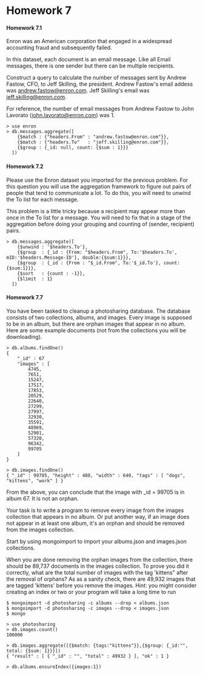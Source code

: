 Homework 7
=====

#### Homework 7.1

Enron was an American corporation that engaged in a widespread accounting fraud and subsequently failed. 

In this dataset, each document is an email message. Like all Email messages, 
there is one sender but there can be multiple recipients. 

Construct a query to calculate the number of messages sent by Andrew Fastow, CFO, to Jeff Skilling, the president. Andrew Fastow's email addess was andrew.fastow@enron.com. Jeff Skilling's email was jeff.skilling@enron.com. 

For reference, the number of email messages from Andrew Fastow to John Lavorato (john.lavorato@enron.com) was 1. 
```
> use enron
> db.messages.aggregate([
    {$match : {"headers.From" : "andrew.fastow@enron.com"}},
    {$match : {"headers.To"   : "jeff.skilling@enron.com"}},
    {$group : {_id: null, count: {$sum : 1}}}
  ])
```

#### Homework 7.2

Please use the Enron dataset you imported for the previous problem. For this question you will use the aggregation framework to figure out pairs of people that tend to communicate a lot. To do this, you will need to unwind the To list for each message. 

This problem is a little tricky because a recipient may appear more than once in the To list for a message. You will need to fix that in a stage of the aggregation before doing your grouping and counting of (sender, recipient) pairs. 
```
> db.messages.aggregate([
    {$unwind : '$headers.To'},
    {$group  : {_id : {From: "$headers.From", To:'$headers.To', mID:'$headers.Message-ID'}, double:{$sum:1}}},
    {$group  : {_id : {From : "$_id.From", To:'$_id.To'}, count:{$sum:1}}},
    {$sort   : {count : -1}},
    {$limit  : 1}
  ])
```

#### Homework 7.7

You have been tasked to cleanup a photosharing database. The database consists of two collections, albums, and images. Every image is supposed to be in an album, but there are orphan images that appear in no album. Here are some example documents (not from the collections you will be downloading). 
```
> db.albums.findOne()
{
	"_id" : 67
	"images" : [
		4745,
		7651,
		15247,
		17517,
		17853,
		20529,
		22640,
		27299,
		27997,
		32930,
		35591,
		48969,
		52901,
		57320,
		96342,
		99705
	]
}

> db.images.findOne()
{ "_id" : 99705, "height" : 480, "width" : 640, "tags" : [ "dogs", "kittens", "work" ] }
```

From the above, you can conclude that the image with _id = 99705 is in album 67. It is not an orphan.

Your task is to write a program to remove every image from the images collection that appears in no album. Or put another way, if an image does not appear in at least one album, it's an orphan and should be removed from the images collection. 

Start by using mongoimport to import your albums.json and images.json collections.

When you are done removing the orphan images from the collection, there should be 89,737 documents in the images collection. To prove you did it correctly, what are the total number of images with the tag 'kittens" after the removal of orphans? As as a sanity check, there are 49,932 images that are tagged 'kittens' before you remove the images. 
Hint: you might consider creating an index or two or your program will take a long time to run
```
$ mongoimport -d photosharing -c albums --drop < albums.json
$ mongoimport -d photosharing -c images --drop < images.json
$ mongo

> use photosharing
> db.images.count()
100000

> db.images.aggregate([{$match: {tags:"kittens"}},{$group: {_id:"", total: {$sum: 1}}}])
{ "result" : [ { "_id" : "", "total" : 49932 } ], "ok" : 1 }

> db.albums.ensureIndex({images:1})
```

